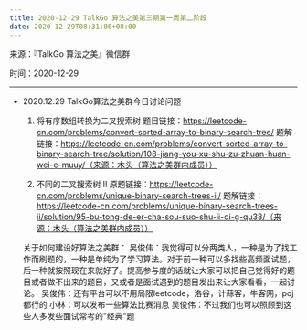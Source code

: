 ```yaml
---
title: 2020-12-29 TalkGo 算法之美第三期第一周第二阶段
date: 2020-12-29T08:31:00+08:00
---
```

来源：『TalkGo 算法之美』微信群

时间：2020-12-29

---

- 2020.12.29
  TalkGo算法之美群今日讨论问题
  1.  将有序数组转换为二叉搜索树
  题目链接：https://leetcode-cn.com/problems/convert-sorted-array-to-binary-search-tree/
  题解链接：https://leetcode-cn.com/problems/convert-sorted-array-to-binary-search-tree/solution/108-jiang-you-xu-shu-zu-zhuan-huan-wei-e-muuy/（来源：木头（算法之美群内成员））

  2. 不同的二叉搜索树 II
  原题链接：https://leetcode-cn.com/problems/unique-binary-search-trees-ii/
  题解链接：https://leetcode-cn.com/problems/unique-binary-search-trees-ii/solution/95-bu-tong-de-er-cha-sou-suo-shu-ii-di-g-qu38/（来源：木头（算法之美群内成员））

  关于如何建设好算法之美群：
  吴俊伟：我觉得可以分两类人，一种是为了找工作而刷题的，一种是单纯为了学习算法。对于前一种可以多找些高频面试题，后一种就按照现在来就好了。提高参与度的话就让大家可以把自己觉得好的题目或者做不出来的题目，又或者是面试遇到的题目发出来让大家看看，一起讨论。
  吴俊伟：还有平台可以不用局限leetcode，洛谷，计蒜客，牛客网，poj都行的
  小林：可以发布一些算法比赛消息
  吴俊伟：不过我们也可以照顾到这些人多发些面试常考的"经典"题

